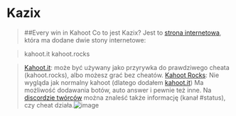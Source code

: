 # Kazix
> ##Every win in Kahoot
> Co to jest Kazix?
Jest to [strona internetowa](https://kahoot-god.github.io/kazix/),
która ma dodane dwie stony internetowe:

> kahoot.it
> kahoot.rocks

> [Kahoot.it](https://kahoot.it):
może być używany jako przyrywka do prawdziwego cheata (kahoot.rocks),
albo możesz grać bez cheatów.
> [Kahoot Rocks](https://kahoot.club):
Nie wygląda jak normalny kahoot (dlatego dodałem [kahoot.it](https://kahoot.it))
Ma możliwość dodawania botów, auto answer i pewnie też inne.
> Na [discordzie twórców](https://discord.gg/fGsFpsNp) można znaleść także informację (kanał #status), czy cheat działa.![image](https://github.com/kahoot-god/kazix/assets/162800507/b736ccab-c071-4ff7-b383-a1d996257448)
